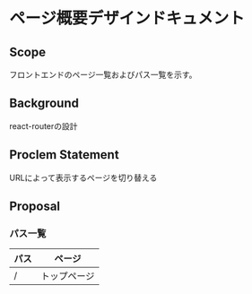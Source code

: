 # ページ概要デザインドキュメント
## Scope
フロントエンドのページ一覧およびパス一覧を示す。

## Background
react-routerの設計

## Proclem Statement
URLによって表示するページを切り替える

## Proposal
### パス一覧

パス|ページ
--|--
/|トップページ